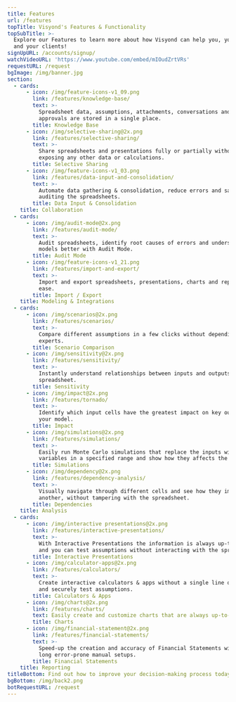 ```yaml
---
title: Features
url: /features
topTitle: Visyond's Features & Functionality
topSubTitle: >-
  Explore our Features to learn more about how Visyond can help you, your team
  and your clients!
signUpURL: /accounts/signup/
watchVideoURL: 'https://www.youtube.com/embed/mIOudZrtVRs'
requestURL: /request
bgImage: /img/banner.jpg
section:
  - cards:
      - icon: /img/feature-icons-v1_09.png
        link: /features/knowledge-base/
        text: >-
          Spreadsheet data, assumptions, attachments, conversations and
          approvals are stored in a single place.
        title: Knowledge Base
      - icon: /img/selective-sharing@2x.png
        link: /features/selective-sharing/
        text: >-
          Share spreadsheets and presentations fully or partially without
          exposing any other data or calculations.
        title: Selective Sharing
      - icon: /img/feature-icons-v1_03.png
        link: /features/data-input-and-consolidation/
        text: >-
          Automate data gathering & consolidation, reduce errors and save time
          auditing the spreadsheets.
        title: Data Input & Consolidation
    title: Collaboration
  - cards:
      - icon: /img/audit-mode@2x.png
        link: /features/audit-mode/
        text: >-
          Audit spreadsheets, identify root causes of errors and understand your
          models better with Audit Mode.
        title: Audit Mode
      - icon: /img/feature-icons-v1_21.png
        link: /features/import-and-export/
        text: >-
          Import and export spreadsheets, presentations, charts and reports with
          ease.
        title: Import / Export
    title: Modeling & Integrations
  - cards:
      - icon: /img/scenarios@2x.png
        link: /features/scenarios/
        text: >-
          Compare different assumptions in a few clicks without depending on
          experts.
        title: Scenario Comparison
      - icon: /img/sensitivity@2x.png
        link: /features/sensitivity/
        text: >-
          Instantly understand relationships between inputs and outputs of your
          spreadsheet.
        title: Sensitivity
      - icon: /img/impact@2x.png
        link: /features/tornado/
        text: >-
          Identify which input cells have the greatest impact on key outputs of
          your model.
        title: Impact
      - icon: /img/simulations@2x.png
        link: /features/simulations/
        text: >-
          Easily run Monte Carlo simulations that replace the inputs with random
          variables in a specified range and show how they affects the output.
        title: Simulations
      - icon: /img/dependency@2x.png
        link: /features/dependency-analysis/
        text: >-
          Visually navigate through different cells and see how they impact one
          another, without tampering with the spreadsheet.
        title: Dependencies
    title: Analysis
  - cards:
      - icon: /img/interactive presentations@2x.png
        link: /features/interactive-presentations/
        text: >-
          With Interactive Presentations the information is always up-to-date,
          and you can test assumptions without interacting with the spreadsheet.
        title: Interactive Presentations
      - icon: /img/calculator-apps@2x.png
        link: /features/calculators/
        text: >-
          Create interactive calculators & apps without a single line of code
          and securely test assumptions.
        title: Calculators & Apps
      - icon: /img/charts@2x.png
        link: /features/charts/
        text: Easily create and customize charts that are always up-to-date.
        title: Charts
      - icon: /img/financial-statement@2x.png
        link: /features/financial-statements/
        text: >-
          Speed-up the creation and accuracy of Financial Statements without
          long error-prone manual setups.
        title: Financial Statements
    title: Reporting
titleBottom: Find out how to improve your decision-making process today
bgBottom: /img/back2.png
botRequestURL: /request
---
```


